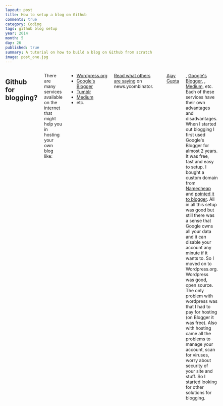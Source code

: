 ```yaml
---
layout: post
title: How to setup a blog on Github
comments: true
category: Coding
tags: github blog setup
year: 2014
month: 5
day: 26
published: true
summary: A tutorial on how to build a blog on Github from scratch
image: post_one.jpg
---
```


<div class="row">	
	<div class="span9 columns">
	  <h2>Github for blogging?</h2>
	  <p>There are many services available on the internet that might help you in hosting your own blog like:</p>  	  
	  <ul>
		<li><a href="http://wordpress.org/" class="roll" title="Go to Wordpress" target="_blank">Wordpress.org</a></li>
		<li><a href="https://www.blogger.com" title="Go to Blogger" target="_blank">Google's Blogger</a></li>
		<li><a href="https://www.tumblr.com/" title="Go to Tumblr" target="_blank">Tumblr</a></li>
		<li><a href="https://medium.com/" title="Go to Medium" target="_blank">Medium</a></li>
		<li>etc.</li>
	  </ul>
	  <p><a href="http://news.ycombinator.com/item?id=3679495" target="_blank" title="Read what others are saying on news.ycombinator right now">Read what others are saying</a> on news.ycombinator.</p>
	  <hr>	

<a href="http://ajay-gupta.com/" class="roll"><span data-title="Ajay Gupta">Ajay Gupta</span></a>


[](), [Google's Blogger](), [](), [Medium](), etc. Each of these services have their own advantages and disadvantages.
When I started out blogging I first used Google's Blogger for almost 2 years. It was free, fast and easy to setup. I bought a custom domain from [Namecheap](http://www.namecheap.com/?aff=62228) and [pointed it to blogger](https://support.google.com/blogger/troubleshooter/1233381?hl=en). All in all this setup was good but still there was a sense that Google owns all your data and it can disable your account any minute if it wants to. So I moved on to Wordpress.org. Wordpress was good, open source. The only problem with wordpress was that I had to pay for hosting (on Blogger it was free). Also with hosting came all the problems to manage your account, scan for viruses, worry about security of your site and stuff.
So I started looking for other solutions for blogging. 
